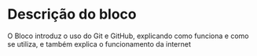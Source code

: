 # Descrição do bloco 
O Bloco introduz o uso do Git e GitHub, explicando como funciona e como se utiliza, e também explica o funcionamento da internet
